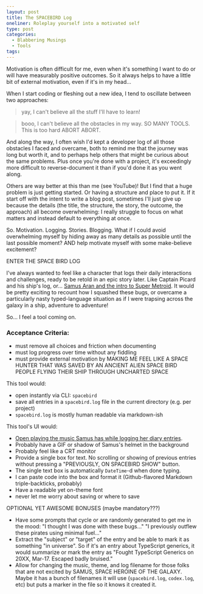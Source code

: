 ```yaml
---
layout: post
title: The SPACEBIRD Log
oneliner: Roleplay yourself into a motivated self 
type: post
categories:
  - Blabbering Musings
  - Tools
tags:
---
```


Motivation is often difficult for me, even when it's something I want to do or will have measurably positive outcomes. So it always helps to have a little bit of external motivation, even if it's in my head...

When I start coding or fleshing out a new idea, I tend to oscillate between two approaches:

> yay, I can't believe all the stuff I'll have to learn!

> booo, I can't believe all the obstacles in my way. SO MANY TOOLS. This is too hard ABORT ABORT.

And along the way, I often wish I'd kept a developer log of all those obstacles I faced and overcame, both to remind me that the journey was long but worth it, and to perhaps help others that might be curious about the same problems. Plus once you're done with a project, it's exceedingly more difficult to reverse-document it than if you'd done it as you went along.

Others are way better at this than me (see YouTube)! But I find that a huge problem is just getting started. Or having a structure and place to put it. If it start off with the intent to write a blog post, sometimes I'll just give up because the details (the title, the structure, the story, the outcome, the approach) all become overwhelming: I really struggle to focus on what matters and instead default to everything at once.

So. Motivation. Logging. Stories. Blogging. What if I could avoid overwhelming myself by hiding away as many details as possible until the last possible moment? AND help motivate myself with some make-believe excitement?

ENTER THE SPACE BIRD LOG

I've always wanted to feel like a character that logs their daily interactions and challenges, ready to be retold in an epic story later. Like Captain Picard and his ship's log, or... [Samus Aran and the intro to Super Metroid](https://youtu.be/86Z4bwdxn_Y?t=54). It would be pretty exciting to recount how I squashed these bugs, or overcame a particularly nasty typed-language situation as if I were trapsing across the galaxy in a ship, adventure to adventure!

So... I feel a tool coming on.

### Acceptance Criteria:

- must remove all choices and friction when documenting
- must log progress over time without any fiddling
- must provide external motivation by MAKING ME FEEL LIKE A SPACE HUNTER THAT WAS SAVED BY AN ANCIENT ALIEN SPACE BIRD PEOPLE FLYING THEIR SHIP THROUGH UNCHARTED SPACE

This tool would:

- open instantly via CLI: `spacebird`
- save all entries in a `spacebird.log` file in the current directory (e.g. per project)
- `spacebird.log` is mostly human readable via markdown-ish

This tool's UI would:

- [Open playing the music Samus has while logging her diary entries](https://youtu.be/86Z4bwdxn_Y?t=54).
- Probably have a GIF or shadow of Samus's helmet in the background
- Probably feel like a CRT monitor
- Provide a single box for text. No scrolling or showing of previous entries without pressing a "PREVIOUSLY, ON SPACEBIRD SHOW" button.
- The single text box is automatically `DateTime`-d when done typing.
- I can paste code into the box and format it (Github-flavored Markdown triple-backticks, probably)
- Have a readable yet on-theme font
- never let me worry about saving or where to save

OPTIONAL YET AWESOME BONUSES (maybe mandatory???)

- Have some prompts that cycle or are randomly generated to get me in the mood: "I thought I was done with these bugs..." "I previously outflew these pirates using minimal fuel..."
- Extract the "subject" or "target" of the entry and be able to mark it as something "in universe". So if it's an entry about TypeScript generics, it would summarize or mark the entry as "Fought TypeScript Generics on 20XX, Mar-17. Escaped badly bruised."
- Allow for changing the music, theme, and log filename for those folks that are not excited by SAMUS, SPACE HEROINE OF THE GALAXY. Maybe it has a bunch of filenames it will use (`spacebird.log`, `codex.log`, etc) but puts a marker in the file so it knows it created it. 
